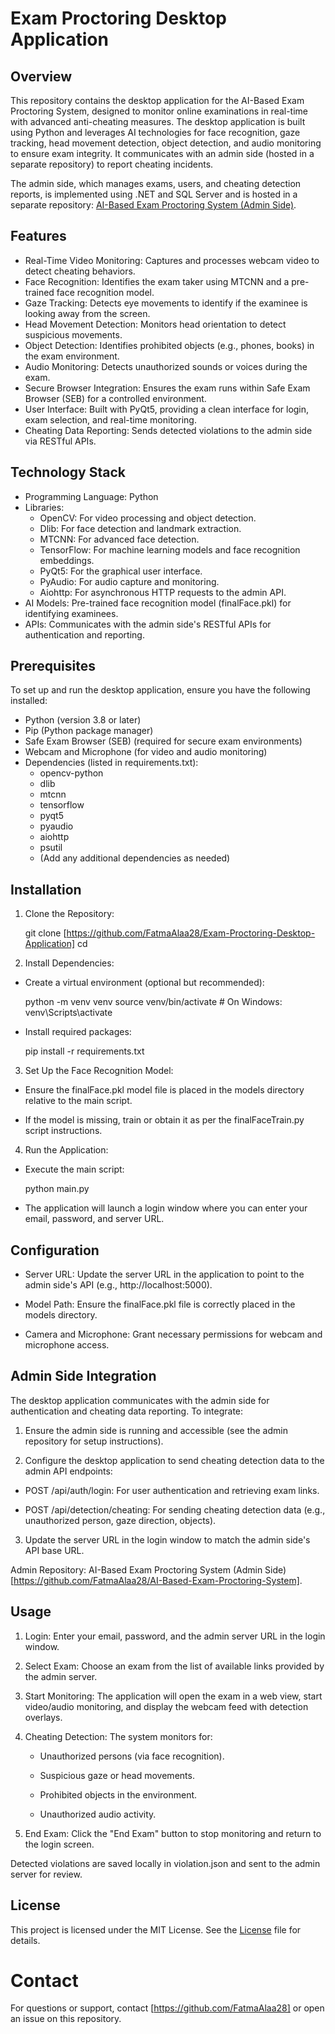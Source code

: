 # Exam Proctoring Desktop Application

## Overview

This repository contains the desktop application for the AI-Based Exam Proctoring System, designed to monitor online examinations in real-time with advanced anti-cheating measures. The desktop application is built using Python and leverages AI technologies for face recognition, gaze tracking, head movement detection, object detection, and audio monitoring to ensure exam integrity. It communicates with an admin side (hosted in a separate repository) to report cheating incidents.

The admin side, which manages exams, users, and cheating detection reports, is implemented using .NET and SQL Server and is hosted in a separate repository: [AI-Based Exam Proctoring System (Admin Side)](https://github.com/FatmaAlaa28/AI-Based-Exam-Proctoring-System).

## Features

- Real-Time Video Monitoring: Captures and processes webcam video to detect cheating behaviors.
- Face Recognition: Identifies the exam taker using MTCNN and a pre-trained face recognition model.
- Gaze Tracking: Detects eye movements to identify if the examinee is looking away from the screen.
- Head Movement Detection: Monitors head orientation to detect suspicious movements.
- Object Detection: Identifies prohibited objects (e.g., phones, books) in the exam environment.
- Audio Monitoring: Detects unauthorized sounds or voices during the exam.
- Secure Browser Integration: Ensures the exam runs within Safe Exam Browser (SEB) for a controlled environment.
- User Interface: Built with PyQt5, providing a clean interface for login, exam selection, and real-time monitoring.
- Cheating Data Reporting: Sends detected violations to the admin side via RESTful APIs.

## Technology Stack

- Programming Language: Python
- Libraries:
  - OpenCV: For video processing and object detection.
  - Dlib: For face detection and landmark extraction.
  - MTCNN: For advanced face detection.
  - TensorFlow: For machine learning models and face recognition embeddings.
  - PyQt5: For the graphical user interface.
  - PyAudio: For audio capture and monitoring.
  - Aiohttp: For asynchronous HTTP requests to the admin API.
- AI Models: Pre-trained face recognition model (finalFace.pkl) for identifying examinees.
- APIs: Communicates with the admin side's RESTful APIs for authentication and reporting.

## Prerequisites

To set up and run the desktop application, ensure you have the following installed:

- Python (version 3.8 or later)
- Pip (Python package manager)
- Safe Exam Browser (SEB) (required for secure exam environments)
- Webcam and Microphone (for video and audio monitoring)
- Dependencies (listed in requirements.txt):
  - opencv-python
  - dlib
  - mtcnn
  - tensorflow
  - pyqt5
  - pyaudio
  - aiohttp
  - psutil
  - (Add any additional dependencies as needed)

## Installation

1. Clone the Repository:

    git clone [https://github.com/FatmaAlaa28/Exam-Proctoring-Desktop-Application]
    cd <desktop-repository-name>
    
2. Install Dependencies:

- Create a virtual environment (optional but recommended):

    python -m venv venv
    source venv/bin/activate  # On Windows: venv\Scripts\activate
  
- Install required packages:

    pip install -r requirements.txt
  
3. Set Up the Face Recognition Model:

- Ensure the finalFace.pkl model file is placed in the models directory relative to the main script.
  
- If the model is missing, train or obtain it as per the finalFaceTrain.py script instructions.
  
4. Run the Application:

- Execute the main script:

    python main.py
  
- The application will launch a login window where you can enter your email, password, and server URL.

## Configuration
- Server URL: Update the server URL in the application to point to the admin side's API (e.g., http://localhost:5000).
  
- Model Path: Ensure the finalFace.pkl file is correctly placed in the models directory.
  
- Camera and Microphone: Grant necessary permissions for webcam and microphone access.

## Admin Side Integration
The desktop application communicates with the admin side for authentication and cheating data reporting. To integrate:

1. Ensure the admin side is running and accessible (see the admin repository for setup instructions).
   
2. Configure the desktop application to send cheating detection data to the admin API endpoints:
   
  - POST /api/auth/login: For user authentication and retrieving exam links.
    
  - POST /api/detection/cheating: For sending cheating detection data (e.g., unauthorized person, gaze direction, objects).
    
3. Update the server URL in the login window to match the admin side's API base URL.
   
Admin Repository: AI-Based Exam Proctoring System (Admin Side)[https://github.com/FatmaAlaa28/AI-Based-Exam-Proctoring-System].

## Usage
1. Login: Enter your email, password, and the admin server URL in the login window.
  
2. Select Exam: Choose an exam from the list of available links provided by the admin server.
  
3. Start Monitoring: The application will open the exam in a web view, start video/audio monitoring, and display the webcam feed with detection overlays.
  
4. Cheating Detection: The system monitors for:
   
    - Unauthorized persons (via face recognition).
      
    - Suspicious gaze or head movements.
      
    - Prohibited objects in the environment.
      
    - Unauthorized audio activity.
      
5. End Exam: Click the "End Exam" button to stop monitoring and return to the login screen.
   
Detected violations are saved locally in violation.json and sent to the admin server for review.

## License
This project is licensed under the MIT License. See the [License](/LICENSE) file for details.
# Contact
For questions or support, contact [https://github.com/FatmaAlaa28] or open an issue on this repository.
